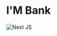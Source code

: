 # I'M Bank
![Next JS](https://img.shields.io/badge/Next-black?style=for-the-badge&logo=next.js&logoColor=white)
